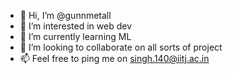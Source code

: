 - 👋 Hi, I’m @gunnmetall
- 👀 I’m interested in web dev
- 🌱 I’m currently learning ML
- 💞️ I’m looking to collaborate on all sorts of project
- 📫 Feel free to ping me on singh.140@iitj.ac.in

<!---
gunnmetall/gunnmetall is a ✨ special ✨ repository because its `README.md` (this file) appears on your GitHub profile.
You can click the Preview link to take a look at your changes.
--->
